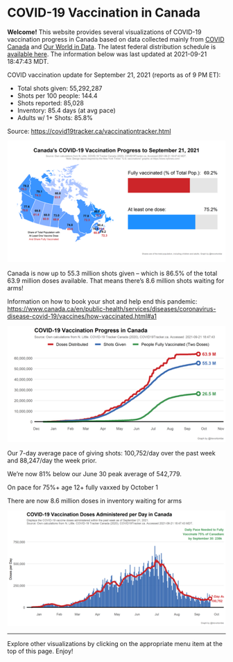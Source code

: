 COVID-19 Vaccination in Canada
==============================

**Welcome!** This website provides several visualizations of COVID-19
vaccination progress in Canada based on data collected mainly from
[COVID Canada](https://covid19tracker.ca/vaccinationtracker.html) and
[Our World in Data](https://ourworldindata.org/covid-vaccinations). The
latest federal distribution schedule is [available
here](https://www.canada.ca/en/public-health/services/diseases/2019-novel-coronavirus-infection/prevention-risks/covid-19-vaccine-treatment/vaccine-rollout.html).
The information below was last updated at 2021-09-21 18:47:43 MDT.

COVID vaccination update for September 21, 2021 (reports as of 9 PM ET):

-   Total shots given: 55,292,287
-   Shots per 100 people: 144.4
-   Shots reported: 85,028
-   Inventory: 85.4 days (at avg pace)
-   Adults w/ 1+ Shots: 85.8%

Source:
<a href="https://covid19tracker.ca/vaccinationtracker.html" class="uri">https://covid19tracker.ca/vaccinationtracker.html</a>

![](Plots/plot_main.png)

Canada is now up to 55.3 million shots given – which is 86.5% of the
total 63.9 million doses available. That means there’s 8.6 million shots
waiting for arms!

Information on how to book your shot and help end this pandemic:
<a href="https://www.canada.ca/en/public-health/services/diseases/coronavirus-disease-covid-19/vaccines/how-vaccinated.html#a1" class="uri">https://www.canada.ca/en/public-health/services/diseases/coronavirus-disease-covid-19/vaccines/how-vaccinated.html#a1</a>

![](Plots/plot_total.png)

Our 7-day average pace of giving shots: 100,752/day over the past week
and 88,247/day the week prior.

We’re now 81% below our June 30 peak average of 542,779.

On pace for 75%+ age 12+ fully vaxxed by October 1

There are now 8.6 million doses in inventory waiting for arms

![](Plots/pace_national.png)

------------------------------------------------------------------------

Explore other visualizations by clicking on the appropriate menu item at
the top of this page. Enjoy!
